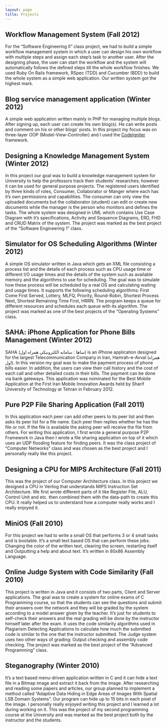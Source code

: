 ```yaml
---
layout: page
title: Projects
---
```


## Workflow Management System (Fall 2012)

For the “Software Engineering II” class project, we had to build a simple workflow management system in which a user can design his own workflow with multiple steps and assign each step’s task to another user. After the designing phase, the user can start the workflow and the system will automatically follows the defined steps till the whole workflow finishes. We used Ruby On Rails framework, RSpec (TDD) and Cucumber (BDD) to build the whole system as a simple web application. Our written system got the highest mark.

## Blog service management application (Winter 2012)

A simple web application written mainly in PHP for managing multiple blogs. After signing up, each user can create his own blog(s). He can write posts and comment on his or other blogs’ posts. In this project my focus was on three-layer OOP (Model-View-Controller) and I used the [CodeIgniter](http://codeigniter.com/) framework.

## Designing a Knowledge Management System (Winter 2012)

In this project our goal was to build a knowledge management system for University to help the professors track their students' researches; however it can be used for general purpose projects. The registered users identified by three kinds of roles, Consumer, Collaborator or Manger where each has it’s own permissions and capabilities. The consumer can only view the uploaded documents but the collaborator (student) can edit or create new documents while the manager is the person who monitors and defines the tasks. The whole system was designed in UML which contains Use Case Diagram with it’s specifications, Activity and Sequence Diagrams, ERD, FHD and CRUD Matrix of the system.  The project was marked as the best project of the “Software Engineering 1” class.

## Simulator for OS Scheduling Algorithms (Winter 2012)

A simple OS simulator written in Java which gets an XML file consisting a process list and the details of each process such as CPU usage time or different I/O usage times and the details of the system such as available memory and the algorithms to use for scheduling. The goal was to simulate how these process will be scheduled by a real OS and calculating waiting and usage times. It supports the following scheduling algorithms: First Come First Served, Lottery, MLFQ, Priority, Round-Robin, Shortest Process Next, Shortest Remaining Time First, HRRN. The program keeps a queue for different resources and schedules each queue with its algorithm. The project was marked as one of the best projects of the “Operating Systems” class.

## SAHA: iPhone Application for Phone Bills Management (Winter 2012)

SAHA (ساها : سامانه الکترونیکی همراه اول) is an iPhone application designed for the largest Telecommunication Company in Iran, Hamrah-e-Avval (همراه اول). In this version my goal was to make the payment process of phone bills easier. In addition, the users can view their call history and the cost of each call and other detailed costs in their bills. The payment can be done via bank gateways. This application was nominated for the Best Mobile Application at the First Iran Mobile Innovation Awards held by Sharif University of Technology at Tehran in February 2012.

## Pure P2P File Sharing Application (Fall 2011)

In this application each peer can add other peers to its peer list and then asks its peer list for a file name. Each peer then replies whether he has the file or not. If the file is available the asking peer will receive the file from others. For writing this application, I first wrote a general purpose P2P Framework in Java then I wrote a file sharing application on top of it which uses an UDP flooding feature for finding peers. It was the class project of “Computer Networks” class and was chosen as the best project and I personally really like this project.

## Designing a CPU for MIPS Architecture (Fall 2011)

This was the project of our Computer Architecture class. In this project we designed a CPU in Verilog that understands MIPS Instruction Set Architecture. We first wrote different parts of it like Register File, ALU, Control Unit and etc. then combined them with the data-path to create this CPU. It really helped us to understand how a computer really works and I really enjoyed it.

## MiniOS (Fall 2010)

For this project we had to write a small OS that performs 3 or 4 small tasks and is bootable. It’s a small text based OS that can perform these jobs: Changing the color of the written text, clearing the screen, restarting itself and Outputting a help and about text. It’s written in 80x86 Assembly Language.

## Online Judge System with Code Similarity (Fall 2010)

This project is written in Java and it consists of two parts, Client and Server applications. The goal was to create a system for online exams of C Programming course, so that the students can see the questions and submit their answers over the network and they will be graded by the system according to a model answer given by the teacher. It’s just for students to self-check their answers and the real grading will be done by the instructor himself later after the exam. It uses the code similarity algorithms used in Plagiarism Detecting Applications to calculate how much the submitted code is similar to the one that the instructor submitted. The Judge system uses two other ways of grading: Output checking and assembly code checking. The project was marked as the best project of the “Advanced Programming” class.

## Steganography (Winter 2010)

It’s a text based menu-driven application written in C and it can hide a text file in a Bitmap image and extract it back from the image. After researching and reading some papers and articles, our group planned to implement a method called “Adaptive Data Hiding in Edge Areas of Images With Spatial LSB Domain Systems”. Our program can hide up to 15 bits in each pixel of the image. I personally really enjoyed writing this project and I learned a lot during working on it. This was the project of my second programming course at the University and was marked as the best project both by the instructor and the students.
